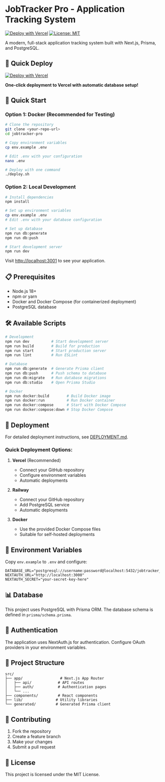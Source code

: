 # JobTracker Pro - Application Tracking System

[![Deploy with Vercel](https://vercel.com/button)](https://vercel.com/new/clone?repository-url=https://github.com/YOUR_USERNAME/jobtracker-pro)
[![License: MIT](https://img.shields.io/badge/License-MIT-yellow.svg)](https://opensource.org/licenses/MIT)

A modern, full-stack application tracking system built with Next.js, Prisma, and PostgreSQL.

## 🚀 Quick Deploy

[![Deploy with Vercel](https://vercel.com/button)](https://vercel.com/new/clone?repository-url=https://github.com/YOUR_USERNAME/jobtracker-pro)

**One-click deployment to Vercel with automatic database setup!**

## 🚀 Quick Start

### Option 1: Docker (Recommended for Testing)

```bash
# Clone the repository
git clone <your-repo-url>
cd jobtracker-pro

# Copy environment variables
cp env.example .env

# Edit .env with your configuration
nano .env

# Deploy with one command
./deploy.sh
```

### Option 2: Local Development

```bash
# Install dependencies
npm install

# Set up environment variables
cp env.example .env
# Edit .env with your database configuration

# Set up database
npm run db:generate
npm run db:push

# Start development server
npm run dev
```

Visit [http://localhost:3001](http://localhost:3001) to see your application.

## 📋 Prerequisites

- Node.js 18+
- npm or yarn
- Docker and Docker Compose (for containerized deployment)
- PostgreSQL database

## 🛠️ Available Scripts

```bash
# Development
npm run dev          # Start development server
npm run build        # Build for production
npm run start        # Start production server
npm run lint         # Run ESLint

# Database
npm run db:generate  # Generate Prisma client
npm run db:push      # Push schema to database
npm run db:migrate   # Run database migrations
npm run db:studio    # Open Prisma Studio

# Docker
npm run docker:build        # Build Docker image
npm run docker:run          # Run Docker container
npm run docker:compose      # Start with Docker Compose
npm run docker:compose:down # Stop Docker Compose
```

## 🚀 Deployment

For detailed deployment instructions, see [DEPLOYMENT.md](./DEPLOYMENT.md).

### Quick Deployment Options:

1. **Vercel** (Recommended)
   - Connect your GitHub repository
   - Configure environment variables
   - Automatic deployments

2. **Railway**
   - Connect your GitHub repository
   - Add PostgreSQL service
   - Automatic deployments

3. **Docker**
   - Use the provided Docker Compose files
   - Suitable for self-hosted deployments

## 🔧 Environment Variables

Copy `env.example` to `.env` and configure:

```env
DATABASE_URL="postgresql://username:password@localhost:5432/jobtracker_pro"
NEXTAUTH_URL="http://localhost:3000"
NEXTAUTH_SECRET="your-secret-key-here"
```

## 📊 Database

This project uses PostgreSQL with Prisma ORM. The database schema is defined in `prisma/schema.prisma`.

## 🔐 Authentication

The application uses NextAuth.js for authentication. Configure OAuth providers in your environment variables.

## 📁 Project Structure

```
src/
├── app/                 # Next.js App Router
│   ├── api/            # API routes
│   ├── auth/           # Authentication pages
│   └── ...
├── components/         # React components
├── lib/               # Utility libraries
└── generated/         # Generated Prisma client
```

## 🤝 Contributing

1. Fork the repository
2. Create a feature branch
3. Make your changes
4. Submit a pull request

## 📄 License

This project is licensed under the MIT License.
